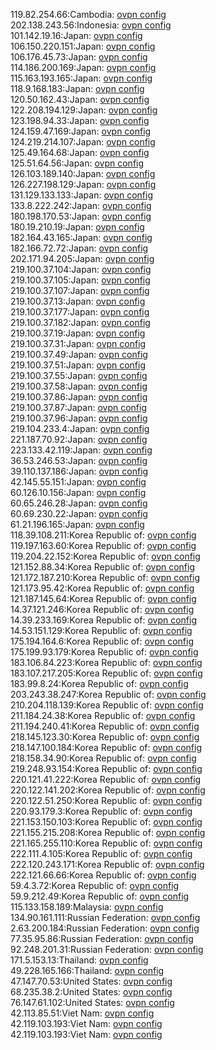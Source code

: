 119.82.254.66:Cambodia: [ovpn config](vpn/119_82_254_66.ovpn)  
202.138.243.56:Indonesia: [ovpn config](vpn/202_138_243_56.ovpn)  
101.142.19.16:Japan: [ovpn config](vpn/101_142_19_16.ovpn)  
106.150.220.151:Japan: [ovpn config](vpn/106_150_220_151.ovpn)  
106.176.45.73:Japan: [ovpn config](vpn/106_176_45_73.ovpn)  
114.186.200.169:Japan: [ovpn config](vpn/114_186_200_169.ovpn)  
115.163.193.165:Japan: [ovpn config](vpn/115_163_193_165.ovpn)  
118.9.168.183:Japan: [ovpn config](vpn/118_9_168_183.ovpn)  
120.50.162.43:Japan: [ovpn config](vpn/120_50_162_43.ovpn)  
122.208.194.129:Japan: [ovpn config](vpn/122_208_194_129.ovpn)  
123.198.94.33:Japan: [ovpn config](vpn/123_198_94_33.ovpn)  
124.159.47.169:Japan: [ovpn config](vpn/124_159_47_169.ovpn)  
124.219.214.107:Japan: [ovpn config](vpn/124_219_214_107.ovpn)  
125.49.164.68:Japan: [ovpn config](vpn/125_49_164_68.ovpn)  
125.51.64.56:Japan: [ovpn config](vpn/125_51_64_56.ovpn)  
126.103.189.140:Japan: [ovpn config](vpn/126_103_189_140.ovpn)  
126.227.198.129:Japan: [ovpn config](vpn/126_227_198_129.ovpn)  
131.129.133.133:Japan: [ovpn config](vpn/131_129_133_133.ovpn)  
133.8.222.242:Japan: [ovpn config](vpn/133_8_222_242.ovpn)  
180.198.170.53:Japan: [ovpn config](vpn/180_198_170_53.ovpn)  
180.19.210.19:Japan: [ovpn config](vpn/180_19_210_19.ovpn)  
182.164.43.165:Japan: [ovpn config](vpn/182_164_43_165.ovpn)  
182.166.72.72:Japan: [ovpn config](vpn/182_166_72_72.ovpn)  
202.171.94.205:Japan: [ovpn config](vpn/202_171_94_205.ovpn)  
219.100.37.104:Japan: [ovpn config](vpn/219_100_37_104.ovpn)  
219.100.37.105:Japan: [ovpn config](vpn/219_100_37_105.ovpn)  
219.100.37.107:Japan: [ovpn config](vpn/219_100_37_107.ovpn)  
219.100.37.13:Japan: [ovpn config](vpn/219_100_37_13.ovpn)  
219.100.37.177:Japan: [ovpn config](vpn/219_100_37_177.ovpn)  
219.100.37.182:Japan: [ovpn config](vpn/219_100_37_182.ovpn)  
219.100.37.19:Japan: [ovpn config](vpn/219_100_37_19.ovpn)  
219.100.37.31:Japan: [ovpn config](vpn/219_100_37_31.ovpn)  
219.100.37.49:Japan: [ovpn config](vpn/219_100_37_49.ovpn)  
219.100.37.51:Japan: [ovpn config](vpn/219_100_37_51.ovpn)  
219.100.37.55:Japan: [ovpn config](vpn/219_100_37_55.ovpn)  
219.100.37.58:Japan: [ovpn config](vpn/219_100_37_58.ovpn)  
219.100.37.86:Japan: [ovpn config](vpn/219_100_37_86.ovpn)  
219.100.37.87:Japan: [ovpn config](vpn/219_100_37_87.ovpn)  
219.100.37.96:Japan: [ovpn config](vpn/219_100_37_96.ovpn)  
219.104.233.4:Japan: [ovpn config](vpn/219_104_233_4.ovpn)  
221.187.70.92:Japan: [ovpn config](vpn/221_187_70_92.ovpn)  
223.133.42.119:Japan: [ovpn config](vpn/223_133_42_119.ovpn)  
36.53.246.53:Japan: [ovpn config](vpn/36_53_246_53.ovpn)  
39.110.137.186:Japan: [ovpn config](vpn/39_110_137_186.ovpn)  
42.145.55.151:Japan: [ovpn config](vpn/42_145_55_151.ovpn)  
60.126.10.156:Japan: [ovpn config](vpn/60_126_10_156.ovpn)  
60.65.246.28:Japan: [ovpn config](vpn/60_65_246_28.ovpn)  
60.69.230.22:Japan: [ovpn config](vpn/60_69_230_22.ovpn)  
61.21.196.165:Japan: [ovpn config](vpn/61_21_196_165.ovpn)  
118.39.108.211:Korea Republic of: [ovpn config](vpn/118_39_108_211.ovpn)  
119.197.163.60:Korea Republic of: [ovpn config](vpn/119_197_163_60.ovpn)  
119.204.22.152:Korea Republic of: [ovpn config](vpn/119_204_22_152.ovpn)  
121.152.88.34:Korea Republic of: [ovpn config](vpn/121_152_88_34.ovpn)  
121.172.187.210:Korea Republic of: [ovpn config](vpn/121_172_187_210.ovpn)  
121.173.95.42:Korea Republic of: [ovpn config](vpn/121_173_95_42.ovpn)  
121.187.145.64:Korea Republic of: [ovpn config](vpn/121_187_145_64.ovpn)  
14.37.121.246:Korea Republic of: [ovpn config](vpn/14_37_121_246.ovpn)  
14.39.233.169:Korea Republic of: [ovpn config](vpn/14_39_233_169.ovpn)  
14.53.151.129:Korea Republic of: [ovpn config](vpn/14_53_151_129.ovpn)  
175.194.164.6:Korea Republic of: [ovpn config](vpn/175_194_164_6.ovpn)  
175.199.93.179:Korea Republic of: [ovpn config](vpn/175_199_93_179.ovpn)  
183.106.84.223:Korea Republic of: [ovpn config](vpn/183_106_84_223.ovpn)  
183.107.217.205:Korea Republic of: [ovpn config](vpn/183_107_217_205.ovpn)  
183.99.8.24:Korea Republic of: [ovpn config](vpn/183_99_8_24.ovpn)  
203.243.38.247:Korea Republic of: [ovpn config](vpn/203_243_38_247.ovpn)  
210.204.118.139:Korea Republic of: [ovpn config](vpn/210_204_118_139.ovpn)  
211.184.24.38:Korea Republic of: [ovpn config](vpn/211_184_24_38.ovpn)  
211.194.240.41:Korea Republic of: [ovpn config](vpn/211_194_240_41.ovpn)  
218.145.123.30:Korea Republic of: [ovpn config](vpn/218_145_123_30.ovpn)  
218.147.100.184:Korea Republic of: [ovpn config](vpn/218_147_100_184.ovpn)  
218.158.34.90:Korea Republic of: [ovpn config](vpn/218_158_34_90.ovpn)  
219.248.93.154:Korea Republic of: [ovpn config](vpn/219_248_93_154.ovpn)  
220.121.41.222:Korea Republic of: [ovpn config](vpn/220_121_41_222.ovpn)  
220.122.141.202:Korea Republic of: [ovpn config](vpn/220_122_141_202.ovpn)  
220.122.51.250:Korea Republic of: [ovpn config](vpn/220_122_51_250.ovpn)  
220.93.179.3:Korea Republic of: [ovpn config](vpn/220_93_179_3.ovpn)  
221.153.150.103:Korea Republic of: [ovpn config](vpn/221_153_150_103.ovpn)  
221.155.215.208:Korea Republic of: [ovpn config](vpn/221_155_215_208.ovpn)  
221.165.255.110:Korea Republic of: [ovpn config](vpn/221_165_255_110.ovpn)  
222.111.4.105:Korea Republic of: [ovpn config](vpn/222_111_4_105.ovpn)  
222.120.243.171:Korea Republic of: [ovpn config](vpn/222_120_243_171.ovpn)  
222.121.66.66:Korea Republic of: [ovpn config](vpn/222_121_66_66.ovpn)  
59.4.3.72:Korea Republic of: [ovpn config](vpn/59_4_3_72.ovpn)  
59.9.212.49:Korea Republic of: [ovpn config](vpn/59_9_212_49.ovpn)  
115.133.158.189:Malaysia: [ovpn config](vpn/115_133_158_189.ovpn)  
134.90.161.111:Russian Federation: [ovpn config](vpn/134_90_161_111.ovpn)  
2.63.200.184:Russian Federation: [ovpn config](vpn/2_63_200_184.ovpn)  
77.35.95.86:Russian Federation: [ovpn config](vpn/77_35_95_86.ovpn)  
92.248.201.31:Russian Federation: [ovpn config](vpn/92_248_201_31.ovpn)  
171.5.153.13:Thailand: [ovpn config](vpn/171_5_153_13.ovpn)  
49.228.165.166:Thailand: [ovpn config](vpn/49_228_165_166.ovpn)  
47.147.70.53:United States: [ovpn config](vpn/47_147_70_53.ovpn)  
68.235.38.2:United States: [ovpn config](vpn/68_235_38_2.ovpn)  
76.147.61.102:United States: [ovpn config](vpn/76_147_61_102.ovpn)  
42.113.85.51:Viet Nam: [ovpn config](vpn/42_113_85_51.ovpn)  
42.119.103.193:Viet Nam: [ovpn config](vpn/42_119_103_193.ovpn)  
42.119.103.193:Viet Nam: [ovpn config](vpn/42_119_103_193.ovpn)  
